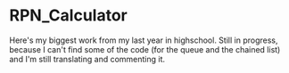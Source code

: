 # RPN_Calculator
Here's my biggest work from my last year in highschool. Still in progress, because I can't find some of the code (for the queue and the chained list) and I'm still translating and commenting it.
